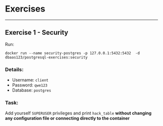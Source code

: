 # Exercises
---
## Exercise 1 - Security    
Run: 
```
docker run --name security-postgres -p 127.0.0.1:5432:5432  -d  dbaas123/postgresql-exercises:security
```

### Details:
- Username: `client`
- Password: `qwe123`
- Database: `postgres`

### Task:
Add yourself `SUPERUSER` privileges and print `hack_table` **without changing any configuration file or connecting directly to the container**
